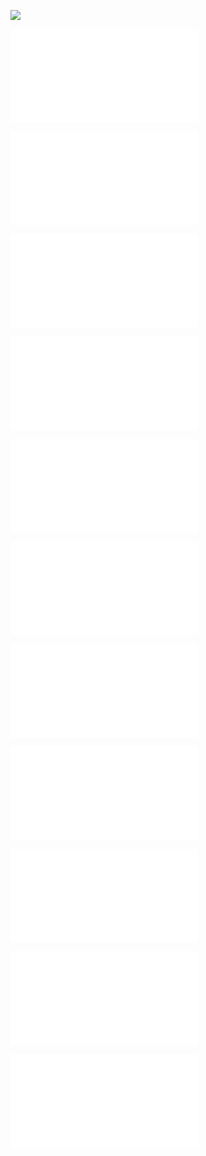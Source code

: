 ![](./03_Disobedient_Action_Research_Cycles_Canvas.canvas)

![](./sections/03.00_Disobedient_Action_Research_Cycles.md)

![](./sections/03.01.00_Action-research.md)

![](./sections/03.02.00_Why-not-other%20action-research.md)

![](./sections/03.03.00_Disobedient-action-research.md)

![](sections/03.03.01_Bringing%20Disobedience_Into_Action.md)

![](./sections/03.04.00_Inquiring-into-inquiry.md)

![](./sections/03.04.01_Texture_1.md)

![](./sections/03.04.02_Texture_2.md)

![](./sections/03.05.00_What-was-Actioned.md)

![](./sections/03.06.00_Ethical-considerations.md)

![](./sections/03.07.00_Conclusion.md)

